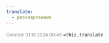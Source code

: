 ```yaml
---
translate:
  - разочарование
---
```

<span style="font-size:12px; color:#888888;">Created: 31.10.2024 00:46</span>
 `=this.translate`